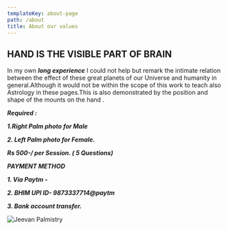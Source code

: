 ```yaml
---
templateKey: about-page
path: /about
title: About our values
---
```



## HAND IS THE VISIBLE PART OF BRAIN

In my own ***long experience*** I could not help but remark the intimate relation between the effect of these great planets of our Universe and humanity in general.Although it would not be within the scope of this work to teach also Astrology in these pages.This is also demonstrated by the position and shape of the mounts on the hand .

***Required :***

***1.Right Palm photo for Male***

***2. Left Palm photo for Female.***



***Rs 500-/ per Session. ( 5 Questions)***







***PAYMENT METHOD***

***1. Via Paytm -***

***2. BHIM UPI ID- 9873337714@paytm***

***3. Bank account transfer.***

![Jeevan Palmistry](/img/adobe_post_20200508_1257410.6345186063248085.png "Palmistry")